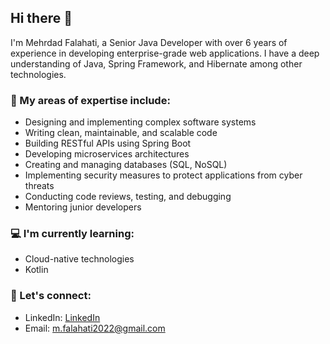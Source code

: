 ## Hi there 👋

I'm Mehrdad Falahati, a Senior Java Developer with over 6 years of experience in developing enterprise-grade web applications. I have a deep understanding of Java, Spring Framework, and Hibernate among other technologies.

### 🔭 My areas of expertise include: ###

* Designing and implementing complex software systems
* Writing clean, maintainable, and scalable code
* Building RESTful APIs using Spring Boot
* Developing microservices architectures
* Creating and managing databases (SQL, NoSQL)
* Implementing security measures to protect applications from cyber threats
* Conducting code reviews, testing, and debugging
* Mentoring junior developers

### 💻 I'm currently learning: ###

* Cloud-native technologies
* Kotlin

### 💬 Let's connect: ###

* LinkedIn: [LinkedIn](https://www.linkedin.com/in/mehrdad-falahati "LinkedIn")
* Email: m.falahati2022@gmail.com

